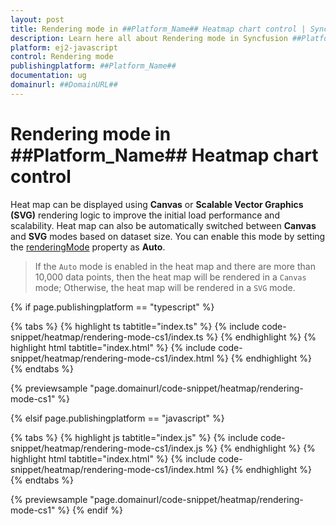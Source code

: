 ```yaml
---
layout: post
title: Rendering mode in ##Platform_Name## Heatmap chart control | Syncfusion
description: Learn here all about Rendering mode in Syncfusion ##Platform_Name## Heatmap chart control of Syncfusion Essential JS 2 and more.
platform: ej2-javascript
control: Rendering mode 
publishingplatform: ##Platform_Name##
documentation: ug
domainurl: ##DomainURL##
---
```


# Rendering mode in ##Platform_Name## Heatmap chart control

Heat map can be displayed using **Canvas** or **Scalable Vector Graphics (SVG)** rendering logic to improve the initial load performance and scalability. Heat map can also be automatically switched between **Canvas** and **SVG** modes based on dataset size. You can enable this mode by
setting the [renderingMode](../api/heatmap/#renderingmode) property as **Auto**.

> If the `Auto` mode is enabled in the heat map and there are more than 10,000 data points, then the heat map will be rendered in a `Canvas` mode; Otherwise, the heat map will be rendered in a `SVG` mode.

{% if page.publishingplatform == "typescript" %}

 {% tabs %}
{% highlight ts tabtitle="index.ts" %}
{% include code-snippet/heatmap/rendering-mode-cs1/index.ts %}
{% endhighlight %}
{% highlight html tabtitle="index.html" %}
{% include code-snippet/heatmap/rendering-mode-cs1/index.html %}
{% endhighlight %}
{% endtabs %}
        
{% previewsample "page.domainurl/code-snippet/heatmap/rendering-mode-cs1" %}

{% elsif page.publishingplatform == "javascript" %}

{% tabs %}
{% highlight js tabtitle="index.js" %}
{% include code-snippet/heatmap/rendering-mode-cs1/index.js %}
{% endhighlight %}
{% highlight html tabtitle="index.html" %}
{% include code-snippet/heatmap/rendering-mode-cs1/index.html %}
{% endhighlight %}
{% endtabs %}

{% previewsample "page.domainurl/code-snippet/heatmap/rendering-mode-cs1" %}
{% endif %}

